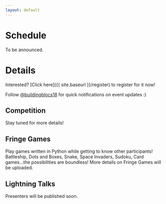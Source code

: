 ```yaml
---
layout: default
---
```


# Schedule

<!--
{% for day in site.data.schedule %}
<h2>Day {{ day.day }}</h2>
<table>
    {% for activity in day.activities %}
    <tr>
        <td>{{ activity.time }}</td>
        <td width="80%">{{ activity.title }}</td>
    </tr>
    {% endfor %}
</table> 
{% endfor %}
-->

To be announced.

# Details

Interested? [Click here]({{ site.baseurl }}/register) to register for it now!

Follow [@buildingblocs18](https://instagram.com/buildingblocs18) for quick notifications on event updates :) 

## Competition

Stay tuned for more details! 

## Fringe Games

Play games written in Python while getting to know other participants! Battleship, Dots and Boxes, Snake, Space Invaders, Sudoku, Card games...the possibilities are boundless! More details on Fringe Games will be uploaded. 

## Lightning Talks

Presenters will be published soon.

